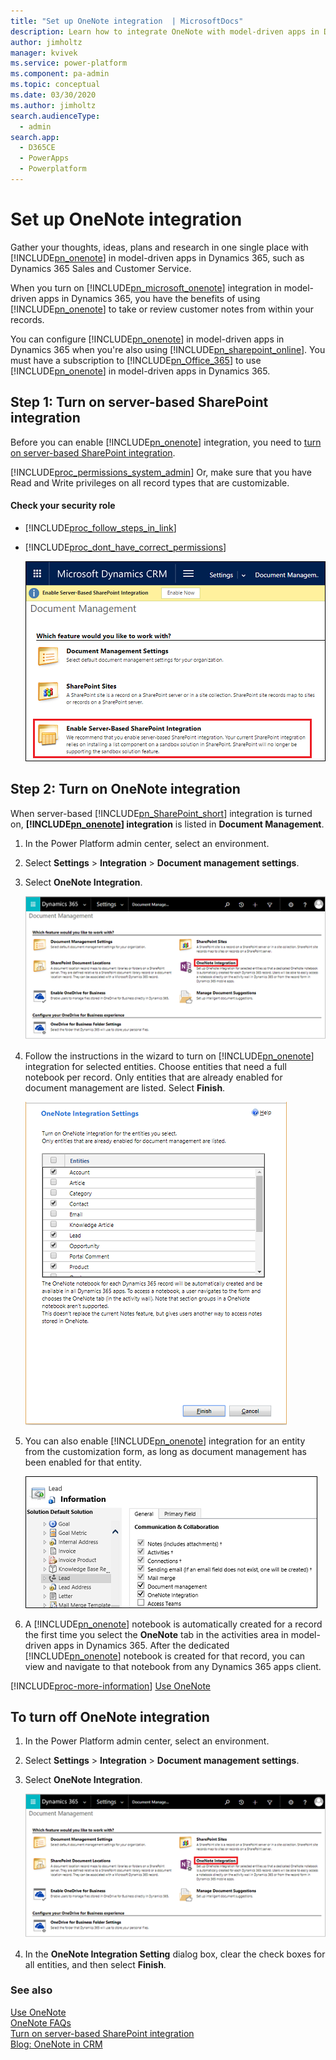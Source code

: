 ```yaml
---
title: "Set up OneNote integration  | MicrosoftDocs"
description: Learn how to integrate OneNote with model-driven apps in Dynamics 365
author: jimholtz
manager: kvivek
ms.service: power-platform
ms.component: pa-admin
ms.topic: conceptual
ms.date: 03/30/2020
ms.author: jimholtz
search.audienceType: 
  - admin
search.app: 
  - D365CE
  - PowerApps
  - Powerplatform
---
```

# Set up OneNote integration

Gather your thoughts, ideas, plans and research in one single place with [!INCLUDE[pn_onenote](../includes/pn-onenote.md)] in model-driven apps in Dynamics 365, such as Dynamics 365 Sales and Customer Service.  
  
 When you turn on [!INCLUDE[pn_microsoft_onenote](../includes/pn-microsoft-onenote.md)] integration in model-driven apps in Dynamics 365, you have the benefits of using [!INCLUDE[pn_onenote](../includes/pn-onenote.md)] to take or review customer notes from within your records.  
  
 You can configure [!INCLUDE[pn_onenote](../includes/pn-onenote.md)] in model-driven apps in Dynamics 365 when you're also using [!INCLUDE[pn_sharepoint_online](../includes/pn-sharepoint-online.md)]. You must have a subscription to [!INCLUDE[pn_Office_365](../includes/pn-office-365.md)] to use [!INCLUDE[pn_onenote](../includes/pn-onenote.md)] in model-driven apps in Dynamics 365.  
  
<a name="BKMK_EnableSharePointInt"></a>   
## Step 1: Turn on server-based SharePoint integration  

 Before you can enable [!INCLUDE[pn_onenote](../includes/pn-onenote.md)] integration, you need to [turn on server-based SharePoint integration](set-up-sharepoint-integration.md).  
  
 [!INCLUDE[proc_permissions_system_admin](../includes/proc-permissions-system-admin.md)] Or, make sure that you have Read and Write privileges on all record types that are customizable.  
  
#### Check your security role  
  
- [!INCLUDE[proc_follow_steps_in_link](../includes/proc-follow-steps-in-link.md)]  
  
- [!INCLUDE[proc_dont_have_correct_permissions](../includes/proc-dont-have-correct-permissions.md)]  
  
  ![Enable SharePoint Integration](../admin/media/enable-sharepoint-integration.png "Enable SharePoint Integration")  
  
<a name="BKMK_EnableOneNote"></a>   
## Step 2: Turn on OneNote integration  

 When server-based [!INCLUDE[pn_SharePoint_short](../includes/pn-sharepoint-short.md)] integration is turned on, **[!INCLUDE[pn_onenote](../includes/pn-onenote.md)] integration** is listed in **Document Management**.  
  
1. In the Power Platform admin center, select an environment. 

2. Select **Settings** > **Integration** > **Document management settings**.  
  
3. Select **OneNote Integration**.  
  
   ![Choose OneNote Integration](../admin/media/onenote-integration.png "Select OneNote Integration")  
  
4. Follow the instructions in the wizard to turn on [!INCLUDE[pn_onenote](../includes/pn-onenote.md)] integration for selected entities. Choose entities that need a full notebook per record. Only entities that are already enabled for document management are listed. Select **Finish**.  
  
   ![Follow instructions in wizard](../admin/media/onenote-integration-wizard.png "Follow instructions in the wizard")  
  
5. You can also enable [!INCLUDE[pn_onenote](../includes/pn-onenote.md)] integration for an entity from the customization form, as long as document management has been enabled for that entity.  
  
   ![Select OneNote integration for an entity](../admin/media/onenote-select-entity.png "Select OneNote integration for an entity")  
  
6. A [!INCLUDE[pn_onenote](../includes/pn-onenote.md)] notebook is automatically created for a record the first time you select the **OneNote** tab in the activities area in model-driven apps in Dynamics 365. After the dedicated [!INCLUDE[pn_onenote](../includes/pn-onenote.md)] notebook is created for that record, you can view and navigate to that notebook from any Dynamics 365 apps client.  
  
[!INCLUDE[proc-more-information](../includes/proc-more-information.md)]  [Use OneNote](https://docs.microsoft.com/dynamics365/customerengagement/on-premises/basics/use-onenote)
  
## To turn off OneNote integration  
  
1. In the Power Platform admin center, select an environment. 

2. Select **Settings** > **Integration** > **Document management settings**.  
  
3. Select **OneNote Integration**.  
  
   ![Choose OneNote Integration](../admin/media/onenote-integration.png "Select OneNote Integration")  
  
4. In the **OneNote Integration Setting** dialog box, clear the check boxes for all entities, and then select **Finish**.  
  
### See also  
 [Use OneNote](https://docs.microsoft.com/dynamics365/customerengagement/on-premises/basics/use-onenote)   
 [OneNote FAQs](https://docs.microsoft.com/dynamics365/customerengagement/on-premises/basics/onenote-dynamics-365-faqs)   
 [Turn on server-based SharePoint integration](set-up-sharepoint-integration.md)   
 [Blog: OneNote in CRM](https://blogs.technet.com/b/lystavlen/archive/2015/03/31/make-a-note-of-this.aspx)
